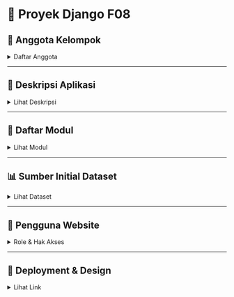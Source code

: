 # 📌 Proyek Django F08

## 👥 Anggota Kelompok
<details>
  <summary>Daftar Anggota</summary>

  - M Naufal Zhafran Rabiul Batara (2406361694)  
  - Fitto Fadhelli Voltanie Ariyana (2406423401)  
  - Yahya Muhandar Fathana (2406415936)  
  - Dion Wisdom Pasaribu (2406414536)  
  - Afifah Widhia Rahayu (2406402662)

</details>

---

## 📖 Deskripsi Aplikasi
<details>
  <summary>Lihat Deskripsi</summary>

Hoppin ditujukan bagi seluruh individu yang memiliki minat terhadap aktivitas olahraga, baik pemula maupun mereka yang telah rutin berolahraga. Platform ini menjadi wadah bagi masyarakat yang ingin tetap aktif, membangun relasi sosial, serta berpartisipasi dalam berbagai kegiatan olahraga di sekitar mereka. Melalui fitur seperti threads interaktif, sistem booking venue, dan Open Party / Find Party, Hoppin mempermudah pengguna untuk berbagi pengalaman, menemukan komunitas dengan minat serupa, serta berpartisipasi dalam event olahraga dengan mudah. Selain itu, Hoppin juga memberikan peluang bagi penyedia fasilitas olahraga, pelatih, dan penyelenggara acara untuk memperluas jangkauan audiensnya secara efisien. Dengan menggabungkan interaksi digital dan aktivitas nyata, Hoppin hadir sebagai platform yang mendukung gaya hidup sehat, aktif, dan terhubung bagi semua kalangan.

### Keunggulan dan Manfaat:
- **Share & Connect:** Bikin threads, diskusi, dan temukan komunitas dengan minat sama.  
- **Booking Mudah:** Temukan dan pesan venue untuk olahraga atau event kapan saja tanpa ribet.  
- **Temukan Teman Olahraga:** Open Party / Find Party memudahkan kamu gabung atau bikin event olahraga.  
- **Kategori Terstruktur:** Semua konten dan event tersusun rapi, cepat menemukan yang kamu butuhkan.  
- **Aktif & Sosial:** Tidak cuma online, tapi mendorong interaksi nyata dan gaya hidup aktif.

</details>

---

## 🧩 Daftar Modul
<details>
  <summary>Lihat Modul</summary>

### 1. Postingan (Threads)
- **Fitur:** Pengguna dapat membuat, membaca, dan berinteraksi dengan postingan berbasis teks, mirip dengan Twitter.  
- **Fungsi:** Diskusi, berbagi informasi, dan interaksi sosial.

### 2. Venue (Booking Venue)
- **Fitur:** Pengguna dapat mencari, melihat detail, dan memesan venue untuk kegiatan olahraga atau acara komunitas.  
- **Fungsi:** Mempermudah pencarian dan reservasi tempat.

### 3. Match (Open Party / Find Party)
- **Fitur:** Pengguna dapat membuat atau bergabung dengan acara olahraga sesuai minat dan lokasi.  
- **Fungsi:** Meningkatkan partisipasi dalam kegiatan olahraga komunitas.

### 4. Pengguna
- **Fitur:** Manajemen akun pengguna, termasuk registrasi, login, profil, dan pengaturan privasi. Pengguna juga dapat mengkustomisasi dan mengedit profile mereka
- **Fungsi:** Personalisasi pengalaman pengguna dan kontrol akses.

### 5. Live Chat
- **Fitur:**  Pengguna dapat mengirim pesan kepada pengguna lain secara real time. 
- **Fungsi:** Mempermudah proses booking atau matching dengan komunikasi.
</details>

---

## 📊 Sumber Initial Dataset
<details>
  <summary>Lihat Dataset</summary>

### 1. Postingan (Threads)
- **Dataset:** Dataset apa 
- **Link:** https://www.kaggle.com/datasets/danielgrijalvas/twitter-threads

### 2. Venue (Booking Venue)
- **Dataset:** Football Stadium
- **Link:** https://www.kaggle.com/datasets/imtkaggleteam/football-stadiums

### note:
untuk fitur" seperti match akan dibuatkan data dummy berdasarkan data venue yang ada.
</details>

---

## 👤 Pengguna Website
<details>
<summary>Role & Hak Akses</summary>

### 1) **User (Pengguna Umum)**
Pengguna inti aplikasi **Hoppin** untuk berinteraksi dan ikut kegiatan olahraga.

**Hak & Fitur:**
- **Threads (Postingan):** buat, edit, hapus *post* sendiri; suka & komentar pada *post* orang lain.
- **Venue Booking:** lihat daftar & detail venue, lakukan *booking*, cek riwayat/status booking di profil.
- **Match (Open/Find Party):** buat *match* terbuka atau gabung *match* yang tersedia.
- **Live Chat:** kirim pesan real-time untuk koordinasi booking/match.
- **Profil:** ubah foto/bio/minat olahraga, lihat statistik aktivitas.

### 2) **Admin**
Penjaga kualitas platform: moderasi konten, kelola data, dan pantau aktivitas.

**Hak & Fitur:**
- **Manajemen Pengguna:** lihat semua pengguna, nonaktifkan/hapus akun pelanggar.
- **Hak User lainnya:** Admin juga memiliki hak yang sama yang dimiliki oleh User.
</details>

---

## 🚀 Deployment & Design
<details>
  <summary>Lihat Link</summary>

- **Link Deployment:** [Klik di sini]([https://m-naufal41-sosmed.pbp.cs.ui.ac.id/](https://m-naufal41-hoppin.pbp.cs.ui.ac.id/))  
- **Link Design:** [Klik di sini](https://www.figma.com/design/Osg0CvVAYUswUTmNVduHXK/PBP08?node-id=0-1&t=FcctgViSzMdoNSsh-1)  

</details>
